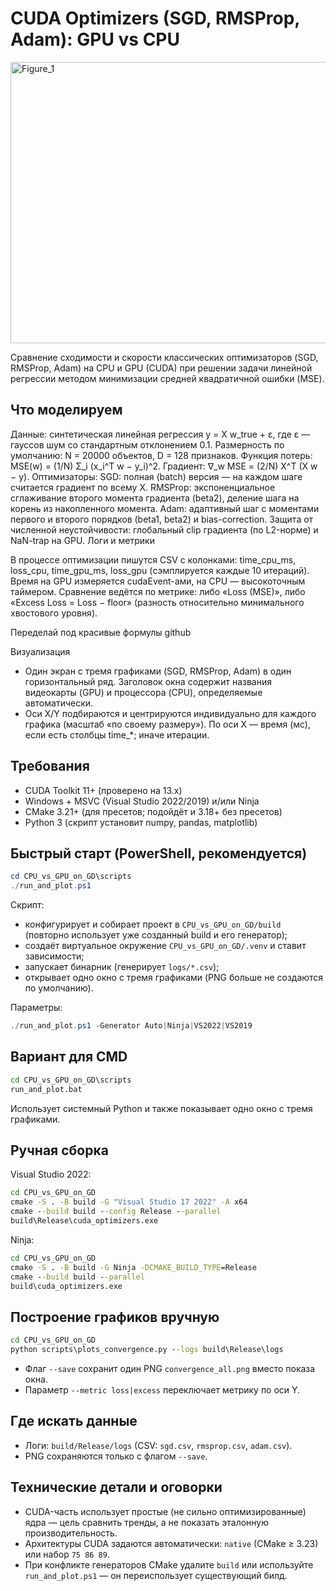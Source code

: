 # CUDA Optimizers (SGD, RMSProp, Adam): GPU vs CPU

<img width="1500" height="450" alt="Figure_1" src="https://github.com/user-attachments/assets/3fc0bc71-b9e7-4e4e-9557-a444b2ac3db4" />

Сравнение сходимости и скорости классических оптимизаторов (SGD, RMSProp, Adam) на CPU и GPU (CUDA) при решении задачи линейной регрессии методом минимизации средней квадратичной ошибки (MSE).

## Что моделируем

Данные: синтетическая линейная регрессия y = X w_true + ε, где ε — гауссов шум со стандартным отклонением 0.1. Размерность по умолчанию: N = 20000 объектов, D = 128 признаков.
Функция потерь: MSE(w) = (1/N) Σ_i (x_i^T w − y_i)^2.
Градиент: ∇_w MSE = (2/N) X^T (X w − y).
Оптимизаторы:
SGD: полная (batch) версия — на каждом шаге считается градиент по всему X.
RMSProp: экспоненциальное сглаживание второго момента градиента (beta2), деление шага на корень из накопленного момента.
Adam: адаптивный шаг с моментами первого и второго порядков (beta1, beta2) и bias-correction.
Защита от численной неустойчивости: глобальный clip градиента (по L2-норме) и NaN-trap на GPU.
Логи и метрики

В процессе оптимизации пишутся CSV с колонками: time_cpu_ms, loss_cpu, time_gpu_ms, loss_gpu (сэмплируется каждые 10 итераций).
Время на GPU измеряется cudaEvent-ами, на CPU — высокоточным таймером.
Сравнение ведётся по метрике: либо «Loss (MSE)», либо «Excess Loss = Loss − floor» (разность относительно минимального хвостового уровня).

Переделай под красивые формулы github


Визуализация
- Один экран с тремя графиками (SGD, RMSProp, Adam) в один горизонтальный ряд. Заголовок окна содержит названия видеокарты (GPU) и процессора (CPU), определяемые автоматически.
- Оси X/Y подбираются и центрируются индивидуально для каждого графика (масштаб «по своему размеру»). По оси X — время (мс), если есть столбцы time_*; иначе итерации.

## Требования
- CUDA Toolkit 11+ (проверено на 13.x)
- Windows + MSVC (Visual Studio 2022/2019) и/или Ninja
- CMake 3.21+ (для пресетов; подойдёт и 3.18+ без пресетов)
- Python 3 (скрипт установит numpy, pandas, matplotlib)

## Быстрый старт (PowerShell, рекомендуется)
```powershell
cd CPU_vs_GPU_on_GD\scripts
./run_and_plot.ps1
```
Скрипт:
- конфигурирует и собирает проект в `CPU_vs_GPU_on_GD/build` (повторно использует уже созданный build и его генератор);
- создаёт виртуальное окружение `CPU_vs_GPU_on_GD/.venv` и ставит зависимости;
- запускает бинарник (генерирует `logs/*.csv`);
- открывает одно окно с тремя графиками (PNG больше не создаются по умолчанию).

Параметры:
```powershell
./run_and_plot.ps1 -Generator Auto|Ninja|VS2022|VS2019
```

## Вариант для CMD
```bat
cd CPU_vs_GPU_on_GD\scripts
run_and_plot.bat
```
Использует системный Python и также показывает одно окно с тремя графиками.

## Ручная сборка
Visual Studio 2022:
```bat
cd CPU_vs_GPU_on_GD
cmake -S . -B build -G "Visual Studio 17 2022" -A x64
cmake --build build --config Release --parallel
build\Release\cuda_optimizers.exe
```
Ninja:
```bat
cd CPU_vs_GPU_on_GD
cmake -S . -B build -G Ninja -DCMAKE_BUILD_TYPE=Release
cmake --build build --parallel
build\cuda_optimizers.exe
```

## Построение графиков вручную
```bat
cd CPU_vs_GPU_on_GD
python scripts\plots_convergence.py --logs build\Release\logs
```
- Флаг `--save` сохранит один PNG `convergence_all.png` вместо показа окна.
- Параметр `--metric loss|excess` переключает метрику по оси Y.

## Где искать данные
- Логи: `build/Release/logs` (CSV: `sgd.csv`, `rmsprop.csv`, `adam.csv`).
- PNG сохраняются только с флагом `--save`.

## Технические детали и оговорки
- CUDA-часть использует простые (не сильно оптимизированные) ядра — цель сравнить тренды, а не показать эталонную производительность.
- Архитектуры CUDA задаются автоматически: `native` (CMake ≥ 3.23) или набор `75 86 89`.
- При конфликте генераторов CMake удалите `build` или используйте `run_and_plot.ps1` — он переиспользует существующий билд.
